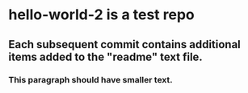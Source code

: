 # hello-world-2 is a test repo
## Each subsequent commit contains additional items added to the "readme" text file.
### This paragraph should have smaller text.
